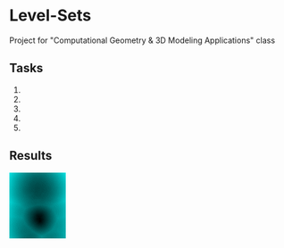 # Level-Sets
Project for "Computational Geometry &amp; 3D Modeling Applications" class

## Tasks
1.
2.
3.
4.
5.

## Results 
![armadilo_SDF](Code/SDF_plot/Demos/armadillo.gif)

